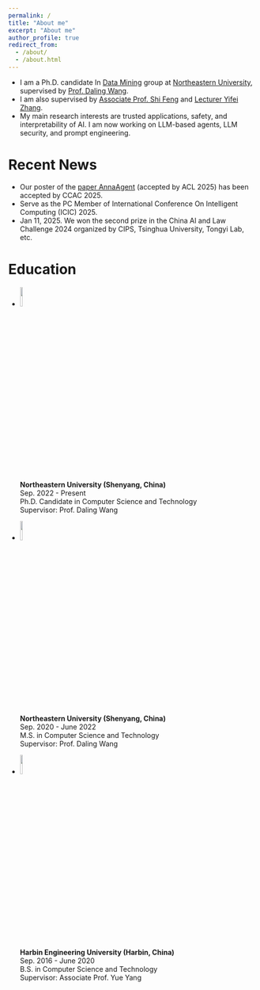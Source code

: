 ```yaml
---
permalink: /
title: "About me"
excerpt: "About me"
author_profile: true
redirect_from: 
  - /about/
  - /about.html
---
```


- I am a Ph.D. candidate In [Data Mining](https://neu-datamining.github.io/) group at [Northeastern University](http://www.neu.edu.cn/), supervised by [Prof. Daling Wang](https://neu-datamining.github.io/wangdl.htm).
- I am also supervised by [Associate Prof. Shi Feng](https://neu-datamining.github.io/cse/fengshi/) and [Lecturer Yifei Zhang](http://faculty.neu.edu.cn/zhangyifei/english.html).
- My main research interests are trusted applications, safety, and interpretability of AI. I am now working on LLM-based agents, LLM security, and prompt engineering.

# Recent News
- Our poster of the [paper AnnaAgent](https://arxiv.org/abs/2506.00551) (accepted by ACL 2025) has been accepted by CCAC 2025.
- Serve as the PC Member of International Conference On Intelligent Computing (ICIC) 2025.
- Jan 11, 2025. We won the second prize in the China AI and Law Challenge 2024 organized by CIPS, Tsinghua University, Tongyi Lab, etc.
<!-- - July 3, 2024. Our paper titled "LLM-Based Empathetic Response through Psychologist-Agent Debate" has been accepted by the *8th APWeb-WAIM International Joint Conference on Web and Big Data* (CCF C). -->
<!-- - May 9, 2024. Our paper titled "FEEL: A Framework for Evaluating Emotional Support Capability with Large Language Models" has been oral accepted by the *International Conference on Intelligent Computing* 2024 (CCF C). -->
<!-- - Nov 11, 2023. We won the second prize in the Large Language Model Evaluation track of the Language and Intelligence Competition organized by CCF and Baidu. -->
<!--  ![prize](https://sci-m-wang.github.io/images/2nd_prize.jpg) -->

# Education
- <img src="https://sci-m-wang.github.io/images/neu_logo.png" width="10%"><br />
  **Northeastern University (Shenyang, China)**  
  Sep. 2022 - Present  
  Ph.D. Candidate in Computer Science and Technology  
  Supervisor: Prof. Daling Wang

- <img src="https://sci-m-wang.github.io/images/neu_logo.png" width="10%"><br />
  **Northeastern University (Shenyang, China)**  
  Sep. 2020 - June 2022  
  M.S. in Computer Science and Technology  
  Supervisor: Prof. Daling Wang

- <img src="https://sci-m-wang.github.io/images/hrbeu.png" width="10%"><br />
  **Harbin Engineering University (Harbin, China)**  
  Sep. 2016 - June 2020  
  B.S. in Computer Science and Technology  
  Supervisor: Associate Prof. Yue Yang
